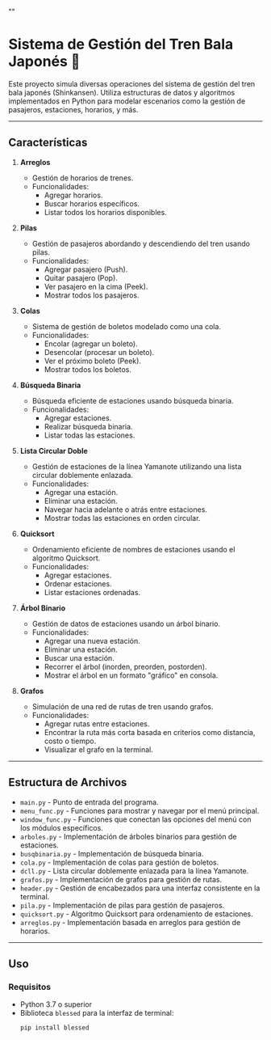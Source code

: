 ""
# Sistema de Gestión del Tren Bala Japonés 🚄

Este proyecto simula diversas operaciones del sistema de gestión del tren bala japonés (Shinkansen). Utiliza estructuras de datos y algoritmos implementados en Python para modelar escenarios como la gestión de pasajeros, estaciones, horarios, y más.

---

## Características

1. **Arreglos**
   - Gestión de horarios de trenes.
   - Funcionalidades:
     - Agregar horarios.
     - Buscar horarios específicos.
     - Listar todos los horarios disponibles.

2. **Pilas**
   - Gestión de pasajeros abordando y descendiendo del tren usando pilas.
   - Funcionalidades:
     - Agregar pasajero (Push).
     - Quitar pasajero (Pop).
     - Ver pasajero en la cima (Peek).
     - Mostrar todos los pasajeros.

3. **Colas**
   - Sistema de gestión de boletos modelado como una cola.
   - Funcionalidades:
     - Encolar (agregar un boleto).
     - Desencolar (procesar un boleto).
     - Ver el próximo boleto (Peek).
     - Mostrar todos los boletos.

4. **Búsqueda Binaria**
   - Búsqueda eficiente de estaciones usando búsqueda binaria.
   - Funcionalidades:
     - Agregar estaciones.
     - Realizar búsqueda binaria.
     - Listar todas las estaciones.

5. **Lista Circular Doble**
   - Gestión de estaciones de la línea Yamanote utilizando una lista circular doblemente enlazada.
   - Funcionalidades:
     - Agregar una estación.
     - Eliminar una estación.
     - Navegar hacia adelante o atrás entre estaciones.
     - Mostrar todas las estaciones en orden circular.

6. **Quicksort**
   - Ordenamiento eficiente de nombres de estaciones usando el algoritmo Quicksort.
   - Funcionalidades:
     - Agregar estaciones.
     - Ordenar estaciones.
     - Listar estaciones ordenadas.

7. **Árbol Binario**
   - Gestión de datos de estaciones usando un árbol binario.
   - Funcionalidades:
     - Agregar una nueva estación.
     - Eliminar una estación.
     - Buscar una estación.
     - Recorrer el árbol (inorden, preorden, postorden).
     - Mostrar el árbol en un formato "gráfico" en consola.

8. **Grafos**
   - Simulación de una red de rutas de tren usando grafos.
   - Funcionalidades:
     - Agregar rutas entre estaciones.
     - Encontrar la ruta más corta basada en criterios como distancia, costo o tiempo.
     - Visualizar el grafo en la terminal.

---

## Estructura de Archivos

- `main.py` - Punto de entrada del programa.
- `menu_func.py` - Funciones para mostrar y navegar por el menú principal.
- `window_func.py` - Funciones que conectan las opciones del menú con los módulos específicos.
- `arboles.py` - Implementación de árboles binarios para gestión de estaciones.
- `busqbinaria.py` - Implementación de búsqueda binaria.
- `cola.py` - Implementación de colas para gestión de boletos.
- `dcll.py` - Lista circular doblemente enlazada para la línea Yamanote.
- `grafos.py` - Implementación de grafos para gestión de rutas.
- `header.py` - Gestión de encabezados para una interfaz consistente en la terminal.
- `pila.py` - Implementación de pilas para gestión de pasajeros.
- `quicksort.py` - Algoritmo Quicksort para ordenamiento de estaciones.
- `arreglos.py` - Implementación basada en arreglos para gestión de horarios.

---

## Uso

### Requisitos

- Python 3.7 o superior
- Biblioteca `blessed` para la interfaz de terminal:
  ```bash
  pip install blessed